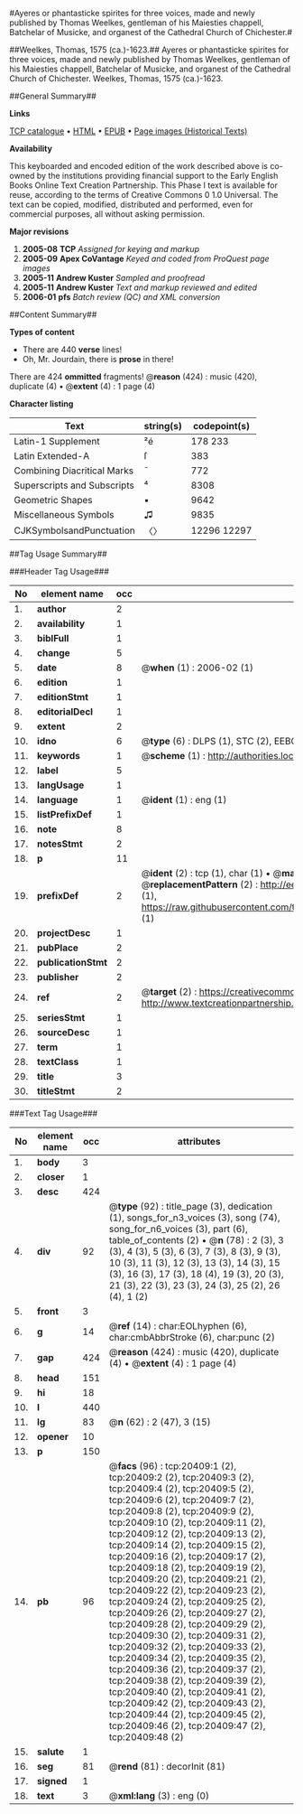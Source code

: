 #Ayeres or phantasticke spirites for three voices, made and newly published by Thomas Weelkes, gentleman of his Maiesties chappell, Batchelar of Musicke, and organest of the Cathedral Church of Chichester.#

##Weelkes, Thomas, 1575 (ca.)-1623.##
Ayeres or phantasticke spirites for three voices, made and newly published by Thomas Weelkes, gentleman of his Maiesties chappell, Batchelar of Musicke, and organest of the Cathedral Church of Chichester.
Weelkes, Thomas, 1575 (ca.)-1623.

##General Summary##

**Links**

[TCP catalogue](http://www.ota.ox.ac.uk/tcp/)  • 
[HTML](http://tei.it.ox.ac.uk/tcp/Texts-HTML/free/A14/A14898.html)  • 
[EPUB](http://tei.it.ox.ac.uk/tcp/Texts-EPUB/free/A14/A14898.epub) • 
[Page images (Historical Texts)](https://data.historicaltexts.jisc.ac.uk/view?pubId=eebo-99854945e&pageId=eebo-99854945e-20409-1)

**Availability**

This keyboarded and encoded edition of the
	       work described above is co-owned by the institutions
	       providing financial support to the Early English Books
	       Online Text Creation Partnership. This Phase I text is
	       available for reuse, according to the terms of Creative
	       Commons 0 1.0 Universal. The text can be copied,
	       modified, distributed and performed, even for
	       commercial purposes, all without asking permission.

**Major revisions**

1. __2005-08__ __TCP__ *Assigned for keying and markup*
1. __2005-09__ __Apex CoVantage__ *Keyed and coded from ProQuest page images*
1. __2005-11__ __Andrew Kuster__ *Sampled and proofread*
1. __2005-11__ __Andrew Kuster__ *Text and markup reviewed and edited*
1. __2006-01__ __pfs__ *Batch review (QC) and XML conversion*

##Content Summary##

**Types of content**

  * There are 440 **verse** lines!
  * Oh, Mr. Jourdain, there is **prose** in there!

There are 424 **ommitted** fragments! 
 @__reason__ (424) : music (420), duplicate (4)  •  @__extent__ (4) : 1 page (4)

**Character listing**


|Text|string(s)|codepoint(s)|
|---|---|---|
|Latin-1 Supplement|²é|178 233|
|Latin Extended-A|ſ|383|
|Combining             Diacritical Marks|̄|772|
|Superscripts             and Subscripts|⁴|8308|
|Geometric Shapes|▪|9642|
|Miscellaneous Symbols|♫|9835|
|CJKSymbolsandPunctuation|〈〉|12296 12297|

##Tag Usage Summary##

###Header Tag Usage###

|No|element name|occ|attributes|
|---|---|---|---|
|1.|__author__|2||
|2.|__availability__|1||
|3.|__biblFull__|1||
|4.|__change__|5||
|5.|__date__|8| @__when__ (1) : 2006-02 (1)|
|6.|__edition__|1||
|7.|__editionStmt__|1||
|8.|__editorialDecl__|1||
|9.|__extent__|2||
|10.|__idno__|6| @__type__ (6) : DLPS (1), STC (2), EEBO-CITATION (1), PROQUEST (1), VID (1)|
|11.|__keywords__|1| @__scheme__ (1) : http://authorities.loc.gov/ (1)|
|12.|__label__|5||
|13.|__langUsage__|1||
|14.|__language__|1| @__ident__ (1) : eng (1)|
|15.|__listPrefixDef__|1||
|16.|__note__|8||
|17.|__notesStmt__|2||
|18.|__p__|11||
|19.|__prefixDef__|2| @__ident__ (2) : tcp (1), char (1)  •  @__matchPattern__ (2) : ([0-9\-]+):([0-9IVX]+) (1), (.+) (1)  •  @__replacementPattern__ (2) : http://eebo.chadwyck.com/downloadtiff?vid=$1&page=$2 (1), https://raw.githubusercontent.com/textcreationpartnership/Texts/master/tcpchars.xml#$1 (1)|
|20.|__projectDesc__|1||
|21.|__pubPlace__|2||
|22.|__publicationStmt__|2||
|23.|__publisher__|2||
|24.|__ref__|2| @__target__ (2) : https://creativecommons.org/publicdomain/zero/1.0/ (1), http://www.textcreationpartnership.org/docs/. (1)|
|25.|__seriesStmt__|1||
|26.|__sourceDesc__|1||
|27.|__term__|1||
|28.|__textClass__|1||
|29.|__title__|3||
|30.|__titleStmt__|2||


###Text Tag Usage###

|No|element name|occ|attributes|
|---|---|---|---|
|1.|__body__|3||
|2.|__closer__|1||
|3.|__desc__|424||
|4.|__div__|92| @__type__ (92) : title_page (3), dedication (1), songs_for_n3_voices (3), song (74), song_for_n6_voices (3), part (6), table_of_contents (2)  •  @__n__ (78) : 2 (3), 3 (3), 4 (3), 5 (3), 6 (3), 7 (3), 8 (3), 9 (3), 10 (3), 11 (3), 12 (3), 13 (3), 14 (3), 15 (3), 16 (3), 17 (3), 18 (4), 19 (3), 20 (3), 21 (3), 22 (3), 23 (3), 24 (3), 25 (2), 26 (4), 1 (2)|
|5.|__front__|3||
|6.|__g__|14| @__ref__ (14) : char:EOLhyphen (6), char:cmbAbbrStroke (6), char:punc (2)|
|7.|__gap__|424| @__reason__ (424) : music (420), duplicate (4)  •  @__extent__ (4) : 1 page (4)|
|8.|__head__|151||
|9.|__hi__|18||
|10.|__l__|440||
|11.|__lg__|83| @__n__ (62) : 2 (47), 3 (15)|
|12.|__opener__|10||
|13.|__p__|150||
|14.|__pb__|96| @__facs__ (96) : tcp:20409:1 (2), tcp:20409:2 (2), tcp:20409:3 (2), tcp:20409:4 (2), tcp:20409:5 (2), tcp:20409:6 (2), tcp:20409:7 (2), tcp:20409:8 (2), tcp:20409:9 (2), tcp:20409:10 (2), tcp:20409:11 (2), tcp:20409:12 (2), tcp:20409:13 (2), tcp:20409:14 (2), tcp:20409:15 (2), tcp:20409:16 (2), tcp:20409:17 (2), tcp:20409:18 (2), tcp:20409:19 (2), tcp:20409:20 (2), tcp:20409:21 (2), tcp:20409:22 (2), tcp:20409:23 (2), tcp:20409:24 (2), tcp:20409:25 (2), tcp:20409:26 (2), tcp:20409:27 (2), tcp:20409:28 (2), tcp:20409:29 (2), tcp:20409:30 (2), tcp:20409:31 (2), tcp:20409:32 (2), tcp:20409:33 (2), tcp:20409:34 (2), tcp:20409:35 (2), tcp:20409:36 (2), tcp:20409:37 (2), tcp:20409:38 (2), tcp:20409:39 (2), tcp:20409:40 (2), tcp:20409:41 (2), tcp:20409:42 (2), tcp:20409:43 (2), tcp:20409:44 (2), tcp:20409:45 (2), tcp:20409:46 (2), tcp:20409:47 (2), tcp:20409:48 (2)|
|15.|__salute__|1||
|16.|__seg__|81| @__rend__ (81) : decorInit (81)|
|17.|__signed__|1||
|18.|__text__|3| @__xml:lang__ (3) : eng (0)|
